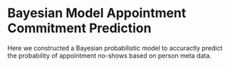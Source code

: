 # Bayesian Model Appointment Commitment Prediction

Here we constructed a Bayesian probabilistic model to accuractly predict the probability of appointment no-shows based on person meta data.
